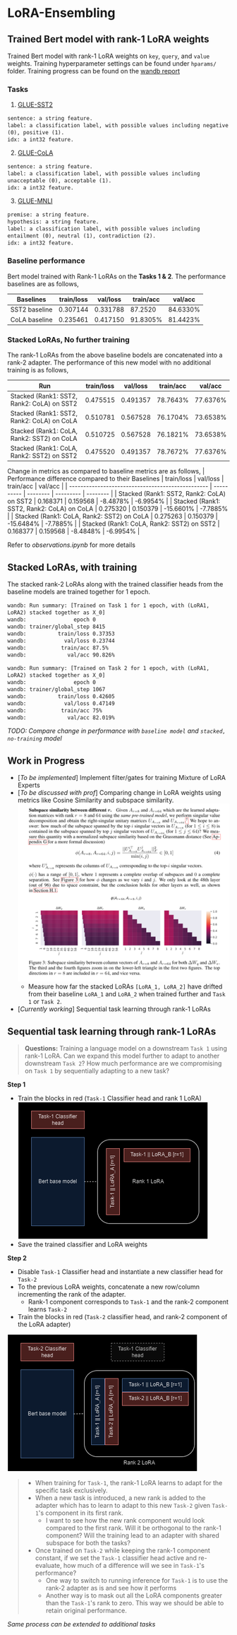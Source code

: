 # LoRA-Ensembling

## Trained Bert model with rank-1 LoRA weights

Trained Bert model with rank-1 LoRA weights on `key`, `query`, and `value` weights. Training hyperparameter settings can be found under `hparams/` folder. Training progress can be found on the [wandb report](https://wandb.ai/nikhilchigali/LoRA-Ensembling/reports/Training-LoRA-models--Vmlldzo4NDI2MjM2)

### Tasks
1. [GLUE-SST2](https://huggingface.co/datasets/nyu-mll/glue#sst2-1)
```
sentence: a string feature.
label: a classification label, with possible values including negative (0), positive (1).
idx: a int32 feature.
```

2. [GLUE-CoLA](https://huggingface.co/datasets/nyu-mll/glue#cola-1)
```
sentence: a string feature.
label: a classification label, with possible values including unacceptable (0), acceptable (1).
idx: a int32 feature.
```
3. [GLUE-MNLI](https://huggingface.co/datasets/nyu-mll/glue#mnli-1)
```
premise: a string feature.
hypothesis: a string feature.
label: a classification label, with possible values including entailment (0), neutral (1), contradiction (2).
idx: a int32 feature.
```

### Baseline performance

Bert model trained with Rank-1 LoRAs on the **Tasks 1 & 2**. The performance baselines are as follows,

| Baselines           | train/loss | val/loss | train/acc | val/acc  |
| ------------- | ---------- | -------- | --------- | -------- |
| SST2 baseline | 0.307144   | 0.331788 | 87.2520   | 84.6330% |
| CoLA baseline | 0.235461   | 0.417150 | 91.8305%  | 81.4423% |

### Stacked LoRAs, No further training

The rank-1 LoRAs from the above baseline bodels are concatenated into a rank-2 adapter. The performance of this new model with no additional training is as follows,

| Run                                        | train/loss | val/loss | train/acc | val/acc  |
| ------------------------------------------ | ---------- | -------- | --------- | -------- |
| Stacked (Rank1: SST2, Rank2: CoLA) on SST2 | 0.475515   | 0.491357 | 78.7643%  | 77.6376% |
| Stacked (Rank1: SST2, Rank2: CoLA) on CoLA | 0.510781   | 0.567528 | 76.1704%  | 73.6538% |
| Stacked (Rank1: CoLA, Rank2: SST2) on CoLA | 0.510725   | 0.567528 | 76.1821%  | 73.6538% |
| Stacked (Rank1: CoLA, Rank2: SST2) on SST2 | 0.475520   | 0.491357 | 78.7672%  | 77.6376% |

Change in metrics as compared to baseline metrics are as follows,
| Performance difference compared to their Baselines | train/loss | val/loss | train/acc | val/acc  |
| ------------------------------------------------- | ---------- | -------- | --------- | -------- |
| Stacked (Rank1: SST2, Rank2: CoLA) on SST2        | 0.168371   | 0.159568 | -8.4878%  | -6.9954% |
| Stacked (Rank1: SST2, Rank2: CoLA) on CoLA        | 0.275320   | 0.150379 | -15.6601% | -7.7885% |
| Stacked (Rank1: CoLA, Rank2: SST2) on CoLA        | 0.275263   | 0.150379 | -15.6484% | -7.7885% |
| Stacked (Rank1: CoLA, Rank2: SST2) on SST2        | 0.168377   | 0.159568 | -8.4848%  | -6.9954% |

Refer to *observations.ipynb* for more details


## Stacked LoRAs, with training

The stacked rank-2 LoRAs along with the trained classifier heads from the baseline models are trained together for 1 epoch.

```
wandb: Run summary: [Trained on Task 1 for 1 epoch, with (LoRA1, LoRA2) stacked together as X_0]
wandb:               epoch 0
wandb: trainer/global_step 8415
wandb:          train/loss 0.37353
wandb:            val/loss 0.23744
wandb:           train/acc 87.5%
wandb:             val/acc 90.826%
```
```
wandb: Run summary: [Trained on Task 2 for 1 epoch, with (LoRA1, LoRA2) stacked together as X_0]
wandb:               epoch 0
wandb: trainer/global_step 1067
wandb:          train/loss 0.42605
wandb:            val/loss 0.47149
wandb:           train/acc 75%
wandb:             val/acc 82.019%
```

*TODO: Compare change in performance with `baseline model` and `stacked, no-training` model*
## Work in Progress

- [*To be implemented*] Implement filter/gates for training Mixture of LoRA Experts
- [*To be discussed with prof*] Comparing change in LoRA weights using metrics like Cosine Similarity and subspace similarity. 
![alt text](images/subspace-sim.png)
  - Measure how far the stacked LoRAs `[LoRA_1, LoRA_2]` have drifted from their baseline `LoRA_1` and `LoRA_2` when trained further and `Task 1` or `Task 2`.
- [*Currently working*] Sequential task learning through rank-1 LoRAs

## Sequential task learning through rank-1 LoRAs

> **Questions:** Training a language model on a downstream `Task 1` using rank-1 LoRA. Can we expand this model further to adapt to another downstream `Task 2`? How much performance are we compromising on `Task 1` by sequentially adapting to a new task?

**Step 1**
- Train the blocks in red (`Task-1` Classifier head and rank 1 LoRA)
![Step1](images/step1.png)
- Save the trained classifier and LoRA weights

**Step 2**
- Disable `Task-1` Classifier head and instantiate a new classifier head for `Task-2`
- To the previous LoRA weights, concatenate a new row/column incrementing the rank of the adapter.
  - Rank-1 component corresponds to `Task-1` and the rank-2 component learns `Task-2`
- Train the blocks in red (`Task-2` classifier head, and rank-2 component of the LoRA adapter)

![Step 2](images/step2.png)

> - When training for `Task-1`, the rank-1 LoRA learns to adapt for the specific task exclusively.
> - When a new task is introduced, a new rank is added to the adapter which has to learn to adapt to this new `Task-2` given `Task-1`'s component in its first rank. 
>   - I want to see how the new rank component would look compared to the first rank. Will it be orthogonal to the rank-1 component? Will the training lead to an adapter with shared subspace for both the tasks?
> - Once trained on `Task-2` while keeping the rank-1 component constant, if we set the `Task-1` classifier head active and re-evaluate, how much of a difference will we see in `Task-1`'s performance? 
>   - One way to switch to running inference for `Task-1` is to use the rank-2 adapter as is and see how it performs
>   - Another way is to mask out all the LoRA components greater than the `Task-1`'s rank to zero. This way we should be able to retain original performance.

*Same process can be extended to additional tasks*